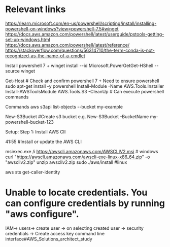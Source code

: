 
# Relevant links
https://learn.microsoft.com/en-us/powershell/scripting/install/installing-powershell-on-windows?view=powershell-7.5#winget
https://docs.aws.amazon.com/powershell/latest/userguide/pstools-getting-set-up-windows.html
https://docs.aws.amazon.com/powershell/latest/reference/
https://stackoverflow.com/questions/56314710/the-term-conda-is-not-recognized-as-the-name-of-a-cmdlet


Install powershell 7 +
winget install --id Microsoft.PowerGetGet-HShell --source winget

Get-Host  # Check and confirm powershell 7 + Need to ensure powershell 
sudo apt-get install -y powershell
Install-Module -Name AWS.Tools.Installer
Install-AWSToolsModule AWS.Tools.S3 -CleanUp   # Can execute powershell commands

Commands
aws s3api list-objects --bucket my-example

New-S3Bucket #Create s3 bucket
e.g. New-S3Bucket -BucketName my-powershell-bucket-123

Setup:
Step 1:
Install AWS ClI

41:55
#Install or update the AWS CLI

msiexec.exe /i https://awscli.amazonaws.com/AWSCLIV2.msi   # windows
curl "https://awscli.amazonaws.com/awscli-exe-linux-x86_64.zip" -o "awscliv2.zip"
unzip awscliv2.zip
sudo ./aws/install     #linux

aws sts get-caller-identity
# Unable to locate credentials. You can configure credentials by running "aws configure".
IAM-> users-> create user -> on selecting created user -> security credentials -> Create access key
command line interface#AWS_Solutions_architect_study
